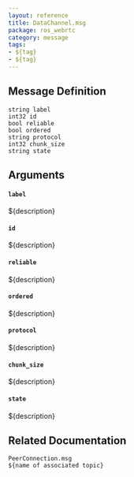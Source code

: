 ```yaml
---
layout: reference
title: DataChannel.msg
package: ros_webrtc
category: message
tags: 
- ${tag}
- ${tag}
---
```


## Message Definition
```
string label
int32 id
bool reliable
bool ordered
string protocol
int32 chunk_size
string state
```

## Arguments
#### `label`
${description}

#### `id`
${description}

#### `reliable`
${description}

#### `ordered`
${description}

#### `protocol`
${description}

#### `chunk_size`
${description}

#### `state`
${description}

## Related Documentation
``PeerConnection.msg``  
``${name of associated topic}``  
